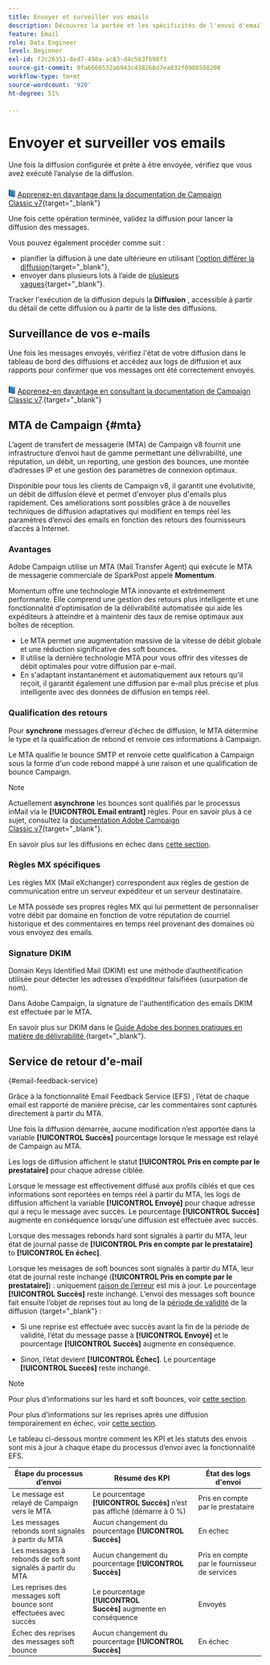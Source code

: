 ```yaml
---
title: Envoyer et surveiller vos emails
description: Découvrez la portée et les spécificités de l'envoi d'emails avec Adobe Campaign
feature: Email
role: Data Engineer
level: Beginner
exl-id: f2c26351-8ed7-498a-ac83-d4c583fb98f3
source-git-commit: 9fa6666532a6943c438268d7ea832f0908588208
workflow-type: tm+mt
source-wordcount: '920'
ht-degree: 51%

---
```



# Envoyer et surveiller vos emails

Une fois la diffusion configurée et prête à être envoyée, vérifiez que vous avez exécuté l’analyse de la diffusion.

![](../assets/do-not-localize/book.png) [Apprenez-en davantage dans la documentation de Campaign Classic v7](https://experienceleague.adobe.com/docs/campaign-classic/using/sending-messages/key-steps-when-creating-a-delivery/steps-sending-the-delivery.html#confirming-delivery){target=&quot;_blank&quot;}

Une fois cette opération terminée, validez la diffusion pour lancer la diffusion des messages.

Vous pouvez également procéder comme suit :

* planifier la diffusion à une date ultérieure en utilisant [l&#39;option différer la diffusion](https://experienceleague.adobe.com/docs/campaign-classic/using/sending-messages/key-steps-when-creating-a-delivery/steps-sending-the-delivery.html#scheduling-the-delivery-sending){target=&quot;_blank&quot;},
* envoyer dans plusieurs lots à l’aide de [plusieurs vagues](https://experienceleague.adobe.com/docs/campaign-classic/using/sending-messages/key-steps-when-creating-a-delivery/steps-sending-the-delivery.html#sending-using-multiple-waves){target=&quot;_blank&quot;}.

Tracker l&#39;exécution de la diffusion depuis la **Diffusion** , accessible à partir du détail de cette diffusion ou à partir de la liste des diffusions.

## Surveillance de vos e-mails

Une fois les messages envoyés, vérifiez l&#39;état de votre diffusion dans le tableau de bord des diffusions et accédez aux logs de diffusion et aux rapports pour confirmer que vos messages ont été correctement envoyés.

![](../assets/do-not-localize/book.png) [Apprenez-en davantage en consultant la documentation de Campaign Classic v7](https://experienceleague.adobe.com/docs/campaign-classic/using/sending-messages/key-steps-when-creating-a-delivery/delivery-bestpractices/track-and-monitor.html).{target=&quot;_blank&quot;}


## MTA de Campaign {#mta}

L’agent de transfert de messagerie (MTA) de Campaign v8 fournit une infrastructure d’envoi haut de gamme permettant une délivrabilité, une réputation, un débit, un reporting, une gestion des bounces, une montée d’adresses IP et une gestion des paramètres de connexion optimaux.

Disponible pour tous les clients de Campaign v8, il garantit une évolutivité, un débit de diffusion élevé et permet d&#39;envoyer plus d&#39;emails plus rapidement. Ces améliorations sont possibles grâce à de nouvelles techniques de diffusion adaptatives qui modifient en temps réel les paramètres d’envoi des emails en fonction des retours des fournisseurs d’accès à Internet.

### Avantages

Adobe Campaign utilise un MTA (Mail Transfer Agent) qui exécute le MTA de messagerie commerciale de SparkPost appelé **Momentum**.

Momentum offre une technologie MTA innovante et extrêmement performante. Elle comprend une gestion des retours plus intelligente et une fonctionnalité d&#39;optimisation de la délivrabilité automatisée qui aide les expéditeurs à atteindre et à maintenir des taux de remise optimaux aux boîtes de réception.

* Le MTA permet une augmentation massive de la vitesse de débit globale et une réduction significative des soft bounces.
* Il utilise la dernière technologie MTA pour vous offrir des vitesses de débit optimales pour votre diffusion par e-mail.
* En s&#39;adaptant instantanément et automatiquement aux retours qu&#39;il reçoit, il garantit également une diffusion par e-mail plus précise et plus intelligente avec des données de diffusion en temps réel.

### Qualification des retours

Pour **synchrone** messages d’erreur d’échec de diffusion, le MTA détermine le type et la qualification de rebond et renvoie ces informations à Campaign.

Le MTA qualifie le bounce SMTP et renvoie cette qualification à Campaign sous la forme d&#39;un code rebond mappé à une raison et une qualification de bounce Campaign.

>[!NOTE]
>
>Actuellement **asynchrone** les bounces sont qualifiés par le processus inMail via le **[!UICONTROL Email entrant]** règles. Pour en savoir plus à ce sujet, consultez la [documentation Adobe Campaign Classic v7](https://experienceleague.adobe.com/docs/campaign-classic/using/sending-messages/monitoring-deliveries/understanding-delivery-failures.html?lang=fr#bounce-mail-qualification){target=&quot;_blank&quot;}. <!--Refer to [bounce mail qualification](delivery-failures.md#bounce-mail-qualification)-->

En savoir plus sur les diffusions en échec dans [cette section](delivery-failures.md).


### Règles MX spécifiques

Les règles MX (Mail eXchanger) correspondent aux règles de gestion de communication entre un serveur expéditeur et un serveur destinataire.

Le MTA possède ses propres règles MX qui lui permettent de personnaliser votre débit par domaine en fonction de votre réputation de courriel historique et des commentaires en temps réel provenant des domaines où vous envoyez des emails.

### Signature DKIM

Domain Keys Identified Mail (DKIM) est une méthode d’authentification utilisée pour détecter les adresses d’expéditeur falsifiées (usurpation de nom).

Dans Adobe Campaign, la signature de l&#39;authentification des emails DKIM est effectuée par le MTA.

En savoir plus sur DKIM dans le [Guide Adobe des bonnes pratiques en matière de délivrabilité ](https://experienceleague.adobe.com/docs/deliverability-learn/deliverability-best-practice-guide/transition-process/infrastructure.html?lang=fr#authentication){target=&quot;_blank&quot;}.

## Service de retour d&#39;e-mail
 {#email-feedback-service}

Grâce à la fonctionnalité Email Feedback Service (EFS) , l’état de chaque email est rapporté de manière précise, car les commentaires sont capturés directement à partir du MTA.

Une fois la diffusion démarrée, aucune modification n’est apportée dans la variable **[!UICONTROL Succès]** pourcentage lorsque le message est relayé de Campaign au MTA.

Les logs de diffusion affichent le statut **[!UICONTROL Pris en compte par le prestataire]** pour chaque adresse ciblée.

Lorsque le message est effectivement diffusé aux profils ciblés et que ces informations sont reportées en temps réel à partir du MTA, les logs de diffusion affichent la variable **[!UICONTROL Envoyé]** pour chaque adresse qui a reçu le message avec succès. Le pourcentage **[!UICONTROL Succès]** augmente en conséquence lorsqu&#39;une diffusion est effectuée avec succès.

Lorsque des messages rebonds hard sont signalés à partir du MTA, leur état de journal passe de **[!UICONTROL Pris en compte par le prestataire]** to **[!UICONTROL En échec]**<!-- and the **[!UICONTROL Bounces + errors]** percentage is increased accordingly-->.

Lorsque les messages de soft bounces sont signalés à partir du MTA, leur état de journal reste inchangé (**[!UICONTROL Pris en compte par le prestataire]**) : uniquement [raison de l’erreur](delivery-failures.md#delivery-failure-reasons) est mis à jour<!-- and the **[!UICONTROL Bounces + errors]** percentage is increased accordingly-->. Le pourcentage **[!UICONTROL Succès]** reste inchangé. L&#39;envoi des messages soft bounce fait ensuite l’objet de reprises tout au long de la [période de validité](https://experienceleague.adobe.com/docs/campaign-classic/using/sending-messages/key-steps-when-creating-a-delivery/steps-sending-the-delivery.html#defining-validity-period) de la diffusion {target=&quot;_blank&quot;} :

* Si une reprise est effectuée avec succès avant la fin de la période de validité, l’état du message passe à **[!UICONTROL Envoyé]** et le pourcentage **[!UICONTROL Succès]** augmente en conséquence.

* Sinon, l’état devient **[!UICONTROL Échec]**. Le <!--and **[!UICONTROL Bounces + errors]** -->pourcentage **[!UICONTROL Succès]** reste inchangé.

>[!NOTE]
>
>Pour plus d&#39;informations sur les hard et soft bounces, voir [cette section](delivery-failures.md#delivery-failure-reasons).
>
>Pour plus d&#39;informations sur les reprises après une diffusion temporairement en échec, voir [cette section](delivery-failures.md#retries).

Le tableau ci-dessous montre comment les KPI et les statuts des envois sont mis à jour à chaque étape du processus d’envoi avec la fonctionnalité EFS.

| Étape du processus d’envoi | Résumé des KPI | État des logs d&#39;envoi |
|--- |--- |--- |
| Le message est relayé de Campaign vers le MTA | Le pourcentage **[!UICONTROL Succès]** n’est pas affiché (démarre à 0 %) | Pris en compte par le prestataire |
| Les messages rebonds sont signalés à partir du MTA | Aucun changement du pourcentage **[!UICONTROL Succès]** | En échec |
| Les messages à rebonds de soft sont signalés à partir du MTA | Aucun changement du pourcentage **[!UICONTROL Succès]** | Pris en compte par le fournisseur de services |
| Les reprises des messages soft bounce sont effectuées avec succès | Le pourcentage **[!UICONTROL Succès]** augmente en conséquence | Envoyés |
| Échec des reprises des messages soft bounce | Aucun changement du pourcentage **[!UICONTROL Succès]** | En échec |
